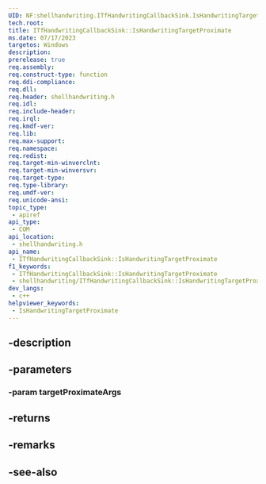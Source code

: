 ```yaml
---
UID: NF:shellhandwriting.ITfHandwritingCallbackSink.IsHandwritingTargetProximate
tech.root: 
title: ITfHandwritingCallbackSink::IsHandwritingTargetProximate
ms.date: 07/17/2023
targetos: Windows
description: 
prerelease: true
req.assembly: 
req.construct-type: function
req.ddi-compliance: 
req.dll: 
req.header: shellhandwriting.h
req.idl: 
req.include-header: 
req.irql: 
req.kmdf-ver: 
req.lib: 
req.max-support: 
req.namespace: 
req.redist: 
req.target-min-winverclnt: 
req.target-min-winversvr: 
req.target-type: 
req.type-library: 
req.umdf-ver: 
req.unicode-ansi: 
topic_type:
 - apiref
api_type:
 - COM
api_location:
 - shellhandwriting.h
api_name:
 - ITfHandwritingCallbackSink::IsHandwritingTargetProximate
f1_keywords:
 - ITfHandwritingCallbackSink::IsHandwritingTargetProximate
 - shellhandwriting/ITfHandwritingCallbackSink::IsHandwritingTargetProximate
dev_langs:
 - c++
helpviewer_keywords:
 - IsHandwritingTargetProximate
---
```


## -description

## -parameters

### -param targetProximateArgs

## -returns

## -remarks

## -see-also

